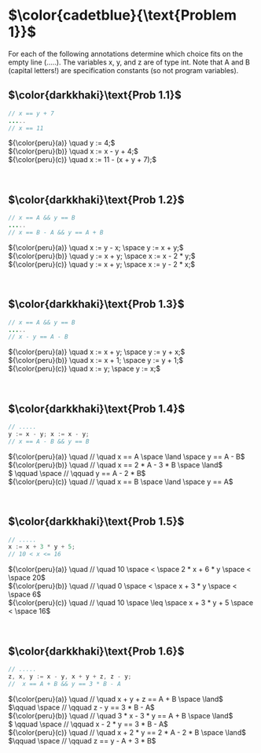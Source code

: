 # $\color{cadetblue}{\text{Problem 1}}$

For each of the following annotations determine which choice fits on the empty line (.....). The
variables x, y, and z are of type int. Note that A and B (capital letters!) are specification
constants (so not program variables).

## $\color{darkkhaki}\text{Prob 1.1}$

```java
// x == y + 7 
.....
// x == 11
```

${\color{peru}(a)} \quad y := 4;$  
${\color{peru}(b)} \quad x := x - y + 4;$  
${\color{peru}(c)} \quad x := 11 - (x + y + 7);$  

&nbsp;

## $\color{darkkhaki}\text{Prob 1.2}$

```java
// x == A && y == B 
.....
// x == B - A && y == A + B 
```

${\color{peru}(a)} \quad x := y - x; \space y := x + y;$  
${\color{peru}(b)} \quad y := x + y; \space x := x - 2 * y;$  
${\color{peru}(c)} \quad y := x + y; \space x := y - 2 * x;$  

&nbsp;

## $\color{darkkhaki}\text{Prob 1.3}$

```java
// x == A && y == B 
.....
// x - y == A - B
```

${\color{peru}(a)} \quad x := x + y; \space y := y + x;$  
${\color{peru}(b)} \quad x := x + 1; \space y := y + 1;$  
${\color{peru}(c)} \quad x := y; \space y := x;$  

&nbsp;

## $\color{darkkhaki}\text{Prob 1.4}$

```java
// .....
y := x - y; x := x - y;
// x == A - B && y == B
```

${\color{peru}(a)} \quad // \quad x == A \space \land \space y == A - B$  
${\color{peru}(b)} \quad // \quad x == 2 * A - 3 * B \space \land$  
$ \qquad \space // \qquad y == A - 2 * B$  
${\color{peru}(c)} \quad // \quad x == B \space \land \space y == A$  

&nbsp;

## $\color{darkkhaki}\text{Prob 1.5}$

```java
// ..... 
x := x + 3 * y + 5;
// 10 < x <= 16
```

${\color{peru}(a)} \quad // \quad 10 \space < \space 2 * x + 6 * y \space < \space 20$  
${\color{peru}(b)} \quad // \quad 0 \space < \space x + 3 * y \space < \space 6$  
${\color{peru}(c)} \quad // \quad 10 \space \leq \space x + 3 * y + 5 \space < \space 16$  

&nbsp;

## $\color{darkkhaki}\text{Prob 1.6}$

```java
// .....
z, x, y := x - y, x + y + z, z - y; 
//  x == A + B && y == 3 * B - A
```

${\color{peru}(a)} \quad // \quad x + y + z == A + B \space \land$  
$\qquad \space // \qquad z - y == 3 * B - A$  
${\color{peru}(b)} \quad // \quad 3 * x - 3 * y == A + B \space \land$  
$ \qquad \space // \qquad x - 2 * y == 3 * B - A$  
${\color{peru}(c)} \quad // \quad x + 2 * y == 2 * A - 2 * B \space \land$  
$\qquad \space // \qquad z == y - A + 3 * B$  

&nbsp;
